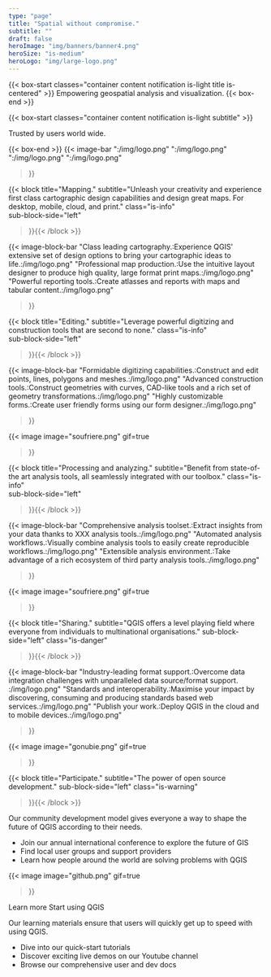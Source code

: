 ```yaml
---
type: "page"
title: "Spatial without compromise."
subtitle: ""
draft: false
heroImage: "img/banners/banner4.png"
heroSize: "is-medium"
heroLogo: "img/large-logo.png"
---
```

{{< box-start classes="container content notification is-light title is-centered" >}}
Empowering geospatial analysis and visualization.
{{< box-end >}}

{{< box-start classes="container content notification is-light subtitle" >}}

Trusted by users world wide.

{{< box-end >}}
{{< image-bar 
    ":/img/logo.png"
    ":/img/logo.png"
    ":/img/logo.png"
    ":/img/logo.png"
>}}


{{< block
    title="Mapping."
    subtitle="Unleash your creativity and experience first class cartographic design capabilities and design great maps. For desktop, mobile, cloud, and print."
    class="is-info"    
    sub-block-side="left"

>}}{{< /block >}}

<!-- 
Screenshot of QGIS with symbology and awesome looking cartography in the map window. 
Photo of a large printed map. 
Animation of report pages flipping over.
-->

{{< image-block-bar 
    "Class leading cartography.:Experience QGIS' extensive set of  design options to bring your cartographic ideas to life.:/img/logo.png"
    "Professional map production.:Use the intuitive layout designer to produce high quality, large format print maps.:/img/logo.png"
    "Powerful reporting tools.:Create atlasses and reports with maps and tabular content.:/img/logo.png"
>}}

{{< block
    title="Editing."
    subtitle="Leverage powerful digitizing and construction tools that are second to none."
    class="is-info"    
    sub-block-side="left"

>}}{{< /block >}}

<!-- 
Animated showing different digitising activities. 
Image showing curve or cad construction. 
Forms and tables image .
-->

{{< image-block-bar 
    "Formidable digitizing capabilities.:Construct and edit points, lines, polygons and meshes.:/img/logo.png"
    "Advanced construction tools.:Construct geometries with curves, CAD-like tools and a rich set of geometry transformations.:/img/logo.png"
    "Highly customizable forms.:Create user friendly forms using our form designer.:/img/logo.png"
>}}


{{< image
    image="soufriere.png"
    gif=true
>}}


{{< block
    title="Processing and analyzing."
    subtitle="Benefit from state-of-the art analysis tools, all seamlessly integrated with our toolbox."
    class="is-info"    
    sub-block-side="left"

>}}{{< /block >}}

<!-- 
Image of the toolset.
Graphical model image.
???
-->


{{< image-block-bar 
    "Comprehensive analysis toolset.:Extract insights from your data thanks to XXX analysis tools.:/img/logo.png"
    "Automated analysis workflows.:Visually combine analysis tools to easily create reproducible workflows.:/img/logo.png"
    "Extensible analysis environment.:Take advantage of a rich ecosystem of third party analysis tools.:/img/logo.png"
>}}



{{< image
    image="soufriere.png"
    gif=true
>}}



{{< block
    title="Sharing."
    subtitle="QGIS offers a level playing field where everyone from individuals to multinational organisations."
    sub-block-side="left"
    class="is-danger"    
>}}{{< /block >}}


<!-- 
Image of the data source manager.
OGC whitepaper image :-).
Mobile, tablet, website.
-->

{{< image-block-bar 
    "Industry-leading format support.:Overcome data integration challenges with unparalleled data source/format support. :/img/logo.png"
    "Standards and interoperability.:Maximise your impact by discovering, consuming and producing standards based web services.:/img/logo.png"
    "Publish your work.:Deploy QGIS in the cloud and to mobile devices.:/img/logo.png"
>}}

  
 
 



{{< image
    image="gonubie.png"
    gif=true
>}}

{{< block
    title="Participate."
    subtitle="The power of open source development."
    sub-block-side="left"
    class="is-warning"    
>}}{{< /block >}}


Our community development model gives everyone a way to shape the future of QGIS according to their needs.

* Join our annual international conference to explore the future of GIS
* Find local user groups and support providers
* Learn how people around the world are solving problems with QGIS

{{< image
    image="github.png"
    gif=true
>}}


Learn more
Start using QGIS

Our learning materials ensure that users will quickly get up to speed with using QGIS.  

* Dive into our quick-start tutorials
* Discover exciting live demos on our Youtube channel
* Browse our comprehensive user and dev docs

